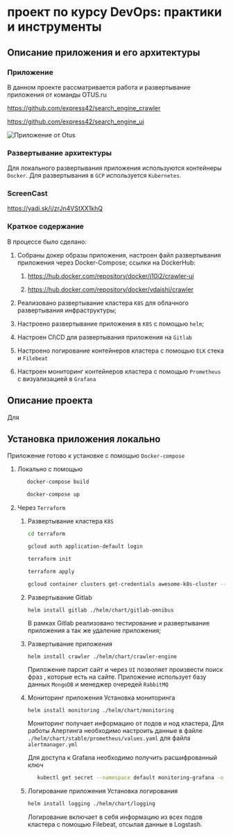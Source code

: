# проект по курсу DevOps: практики и инструменты

## Описание приложения и его архитектуры

### Приложение
В данном проекте рассматривается работа и развертывание приложения от команды  OTUS.ru

https://github.com/express42/search_engine_crawler

https://github.com/express42/search_engine_ui

![Приложение от Otus](https://github.com/Vdaishi/OtusProject/blob/master/Project_scheme.png)

### Развертывание архитектуры
Для локального развертывания приложения используются контейнеры `Docker`.
Для развертывания в `GCP` используется `Kubernetes`.

### ScreenCast

https://yadi.sk/i/zrJn4VStXX1khQ

### Краткое содержание

В процессе было сделано:

1. Собраны докер образы приложения, настроен файл развертывания приложения через Docker-Compose; 
   ссылки на DockerHub:

      1. https://hub.docker.com/repository/docker/j10i2/crawler-ui

      2. https://hub.docker.com/repository/docker/vdaishi/crawler

2. Реализовано развертывание кластера `K8S` для облачного развертывания инфраструктуры;
3. Настроено развертывание приложения в `K8S` с помощью `helm`;
4. Настроен CI\CD для развертывания приложения на `Gitlab`
5. Настроено логирование контейнеров кластера с помощью `ELK` стека и `Filebeat`
6. Настроен мониторинг контейнеров кластера с помощью `Prometheus` с визуализацией в `Grafana`

## Описание проекта

Для 



## Установка приложения локально

Приложение готово к установке с помощью `Docker-compose`

1. Локально с помощью 
   ```bash
      docker-compose build

      docker-compose up
   ```
2. Через `Terrafоrm`
   1. Развертывание кластера `K8S`
      ```bash
      cd terraform

      gcloud auth application-default login

      terraform init

      terraform apply

      gcloud container clusters get-credentials awesome-k8s-cluster --zone us-central1-c --project name-of-project
      ```
   2. Развертывание Gitlab
      ```bash
      helm install gitlab ./helm/chart/gitlab-omnibus
      ```
      В рамках Gitlab реализовано тестирование и развертывание приложения а так же удаление приложения;
   
   3. Развертывание приложения 
      ```
      helm install crawler ./helm/chart/crawler-engine
      ```
      Приложение парсит сайт и через `UI` позволяет произвести поиск фраз , которые есть на сайте. 
      Приложение использует базу данных `MongoDB` и менеджер очередей `RabbitMQ`

   4. Мониторинг приложения
      Установка мониторинга
      ```
      helm install monitoring ./helm/chart/monitoring
      ```
      
      Мониторинг получает информацию от подов и нод кластера, 
      Для работы Алертинга необходимо настроить данные в файле `./helm/chart/stable/prometheus/values.yaml` для файла `alertmanager.yml`

      Для доступа к Grafana необходимо получить расшифрованный ключ
      ```bash
         kubectl get secret --namespace default monitoring-grafana -o jsonpath="{.data.admin-password}" | base64 --decode ; echo
      ```

   5. Логирование приложения
      Установка логирования
      
      ```bash
      helm install logging ./helm/chart/logging
      ```

      Логирование включает в себя информацию из всех подов кластера с помощью Filebeat, отсылая данные в Logstash.

   
